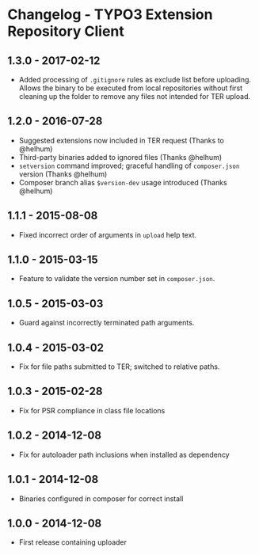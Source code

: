 Changelog - TYPO3 Extension Repository Client
=============================================

1.3.0 - 2017-02-12
------------------

- Added processing of `.gitignore` rules as exclude list before uploading. Allows the binary to be executed from local
  repositories without first cleaning up the folder to remove any files not intended for TER upload.

1.2.0 - 2016-07-28
------------------

- Suggested extensions now included in TER request (Thanks to @helhum)
- Third-party binaries added to ignored files (Thanks @helhum)
- `setversion` command improved; graceful handling of `composer.json` version (Thanks @helhum)
- Composer branch alias `$version-dev` usage introduced  (Thanks @helhum)

1.1.1 - 2015-08-08
------------------

- Fixed incorrect order of arguments in `upload` help text.

1.1.0 - 2015-03-15
------------------

- Feature to validate the version number set in `composer.json`.

1.0.5 - 2015-03-03
------------------

- Guard against incorrectly terminated path arguments.

1.0.4 - 2015-03-02
------------------

- Fix for file paths submitted to TER; switched to relative paths.

1.0.3 - 2015-02-28
------------------

- Fix for PSR compliance in class file locations

1.0.2 - 2014-12-08
------------------

- Fix for autoloader path inclusions when installed as dependency

1.0.1 - 2014-12-08
------------------

- Binaries configured in composer for correct install

1.0.0 - 2014-12-08
------------------

- First release containing uploader
